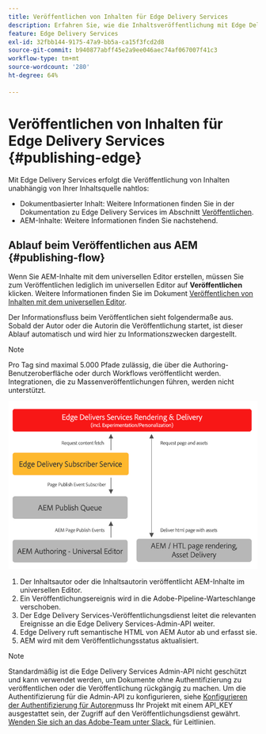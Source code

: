 ```yaml
---
title: Veröffentlichen von Inhalten für Edge Delivery Services
description: Erfahren Sie, wie die Inhaltsveröffentlichung mit Edge Delivery Services funktioniert und wie Sie AEM-Inhalte mit Edge Delivery Services veröffentlichen.
feature: Edge Delivery Services
exl-id: 32fbb144-9175-47a9-bb5a-ca15f3fcd2d8
source-git-commit: b940877abff45e2a9ee046aec74af067007f41c3
workflow-type: tm+mt
source-wordcount: '280'
ht-degree: 64%

---
```



# Veröffentlichen von Inhalten für Edge Delivery Services {#publishing-edge}

Mit Edge Delivery Services erfolgt die Veröffentlichung von Inhalten unabhängig von Ihrer Inhaltsquelle nahtlos:

* Dokumentbasierter Inhalt: Weitere Informationen finden Sie in der Dokumentation zu Edge Delivery Services im Abschnitt [Veröffentlichen](/help/edge/docs/authoring.md).
* AEM-Inhalte: Weitere Informationen finden Sie nachstehend.

## Ablauf beim Veröffentlichen aus AEM {#publishing-flow}

Wenn Sie AEM-Inhalte mit dem universellen Editor erstellen, müssen Sie zum Veröffentlichen lediglich im universellen Editor auf **Veröffentlichen** klicken. Weitere Informationen finden Sie im Dokument [Veröffentlichen von Inhalten mit dem universellen Editor](/help/sites-cloud/authoring/universal-editor/publishing.md).

Der Informationsfluss beim Veröffentlichen sieht folgendermaße aus. Sobald der Autor oder die Autorin die Veröffentlichung startet, ist dieser Ablauf automatisch und wird hier zu Informationszwecken dargestellt.

>[!NOTE]
>
>Pro Tag sind maximal 5.000 Pfade zulässig, die über die Authoring-Benutzeroberfläche oder durch Workflows veröffentlicht werden. Integrationen, die zu Massenveröffentlichungen führen, werden nicht unterstützt.

![Informationsfluss beim Veröffentlichen aus AEM in Edge Delivery Services](assets/publishing-flow.png)

1. Der Inhaltsautor oder die Inhaltsautorin veröffentlicht AEM-Inhalte im universellen Editor.
1. Ein Veröffentlichungsereignis wird in die Adobe-Pipeline-Warteschlange verschoben.
1. Der Edge Delivery Services-Veröffentlichungsdienst leitet die relevanten Ereignisse an die Edge Delivery Services-Admin-API weiter.
1. Edge Delivery ruft semantische HTML von AEM Autor ab und erfasst sie.
1. AEM wird mit dem Veröffentlichungsstatus aktualisiert.

>[!NOTE]
>
>Standardmäßig ist die Edge Delivery Services Admin-API nicht geschützt und kann verwendet werden, um Dokumente ohne Authentifizierung zu veröffentlichen oder die Veröffentlichung rückgängig zu machen. Um die Authentifizierung für die Admin-API zu konfigurieren, siehe [Konfigurieren der Authentifizierung für Autoren](https://www.aem.live/docs/authentication-setup-authoring)muss Ihr Projekt mit einem API_KEY ausgestattet sein, der Zugriff auf den Veröffentlichungsdienst gewährt. [Wenden Sie sich an das Adobe-Team unter Slack.](/help/edge/docs/slack.md) für Leitlinien.
